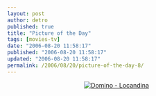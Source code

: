 ```yaml
---
layout: post
author: detro
published: true
title: "Picture of the Day"
tags: [movies-tv]
date: "2006-08-20 11:58:17"
published: "2006-08-20 11:58:17"
updated: "2006-08-20 11:58:17"
permalink: /2006/08/20/picture-of-the-day-8/
---
```


<div align="center"><a href="http://www.dominomovie.com/"><img src="http://upload.wikimedia.org/wikipedia/en/4/43/Domino_poster.jpg" alt="Domino - Locandina" /></a></div>
